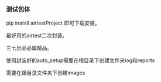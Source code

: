 ### 测试包体

pip inatsll airtestProject 即可下载安装。

最好用的airtest二次封装。

三七出品必属精品。

使用封装好的auto_setup需要在根目录下创建文件夹log和reports

需要在跟目录文件夹下创建images